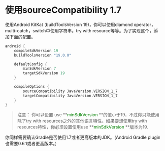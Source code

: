 # 使用sourceCompatibility 1.7
使用Android KitKat (buildToolsVersion 19)，你可以使用diamond operator，multi-catch，switch中使用字符串，try with resource等等。为了实现这个，添加下面的配置。
``` groovy
android {
    compileSdkVersion 19
    buildToolsVersion "19.0.0"

    defaultConfig {
        minSdkVersion 7
        targetSdkVersion 19
    }

    compileOptions {
        sourceCompatibility JavaVersion.VERSION_1_7
        targetCompatibility JavaVersion.VERSION_1_7
    }
}
```
> 注意： 你可以设置 use **<font color='green'>minSdkVersion </font>**的值小于19，不过你只能使用除了try with resources之外的其他语言特性。如果要想使用try with resources特性，你必须设置使用use **<font color='green'>minSdkVersion </font>**版本为19.

你同样需要确认Gradle是否使用1.7或者更高版本的JDK。(Android Gradle plugin也需要0.6.1或者更高版本。)
